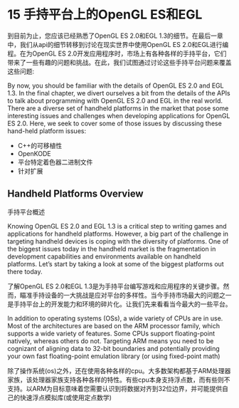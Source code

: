 # 15 手持平台上的OpenGL ES和EGL

到目前为止，您应该已经熟悉了OpenGL ES 2.0和EGL 1.3的细节。在最后一章中，我们从api的细节转移到讨论在现实世界中使用OpenGL ES  2.0和EGL进行编程。在为OpenGL ES  2.0开发应用程序时，市场上有各种各样的手持平台，它们带来了一些有趣的问题和挑战。在此，我们试图通过讨论这些手持平台问题来覆盖这些问题:

By now, you should be familiar with the details of OpenGL ES 2.0 and EGL 1.3. In the final chapter, we divert ourselves a bit from the details of the APIs to talk about programming with OpenGL ES 2.0 and EGL in the real world. There are a diverse set of handheld platforms in the market that pose some interesting issues and challenges when developing applications for OpenGL ES 2.0. Here, we seek to cover some of those issues by discussing these hand-held platform issues:

- C++的可移植性
- OpenKODE
- 平台特定着色器二进制文件
- 针对扩展

## Handheld Platforms Overview

手持平台概述

Knowing OpenGL ES 2.0 and EGL 1.3 is a critical step to writing games and  applications for handheld platforms. However, a big part of the challenge in  targeting handheld devices is coping with the diversity of platforms. One of the  biggest issues today in the handheld market is the fragmentation in development  capabilities and environments available on handheld platforms. Let’s start by  taking a look at some of the biggest platforms out there today.

了解OpenGL ES 2.0和EGL 1.3是为手持平台编写游戏和应用程序的关键步骤。然而，瞄准手持设备的一大挑战是应对平台的多样性。当今手持市场最大的问题之一是手持平台上的开发能力和环境的碎片化。让我们先来看看当今最大的一些平台。

In addition to operating systems (OSs), a wide variety of CPUs are in use. Most of the architectures are based on the ARM processor family, which supports a wide variety of features. Some CPUs support floating-point natively, whereas others do not. Targeting ARM means you need to be cognizant of aligning data to 32-bit boundaries and potentially providing your own fast floating-point emulation library (or using fixed-point math)

除了操作系统(os)之外，还在使用各种各样的cpu。大多数架构都基于ARM处理器家族，该处理器家族支持各种各样的特性。有些cpu本身支持浮点数，而有些则不支持。以ARM为目标意味着您需要认识到将数据对齐到32位边界，并可能提供自己的快速浮点模拟库(或使用定点数学)

